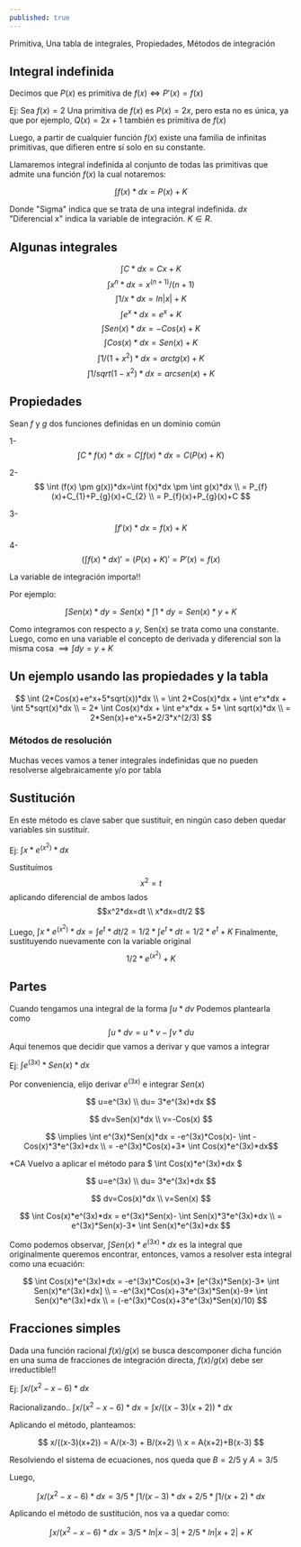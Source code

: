 ```yaml
---
published: true
---
```

Primitiva, Una tabla de integrales, Propiedades, Métodos de integración

## Integral indefinida

Decimos que $P(x)$ es primitiva de $f(x) \iff P'(x)=f(x)$

Ej: Sea $f(x)=2$
Una primitiva de $f(x)$ es $P(x)=2x$, pero esta no es única, ya que por ejemplo, $Q(x)=2x+1$ también es primitiva de $f(x)$

Luego, a partir de cualquier función $f(x)$ existe una familia de infinitas primitivas, que difieren entre sí solo en su constante.

Llamaremos integral indefinida al conjunto de todas las primitivas que admite una función $f(x)$ la cual notaremos:

$$ \int f(x) * dx = P(x)+K $$

Donde "Sigma" indica que se trata de una integral indefinida.
$dx$ "Diferencial x" indica la variable de integración.
$K \in R$.

## Algunas integrales

$$ \int C*dx = Cx+K $$
$$ \int x^n*dx = x^(n+1)/(n+1) $$
$$ \int 1/x*dx = ln|x|+K $$
$$ \int e^x*dx = e^x+K $$
$$ \int Sen(x)*dx = -Cos(x)+K $$
$$ \int Cos(x)*dx = Sen(x)+K $$
$$ \int 1/(1+x^2)*dx = arctg(x)+K $$
$$ \int 1/sqrt(1-x^2)*dx = arcsen(x)+K $$

## Propiedades

Sean $f$ y $g$ dos funciones definidas en un dominio común

1- $$ \int C*f(x)*dx=C \int f(x)*dx=C(P(x)+K)$$

2- $$ \int (f(x) \pm g(x))*dx=\int f(x)*dx \pm \int g(x)*dx \\ 
	  = P_{f}(x)+C_{1}+P_{g}(x)+C_{2} \\
      = P_{f}(x)+P_{g}(x)+C $$

3- $$ \int f'(x)*dx=f(x)+K $$

4- $$ (\int f(x)*dx)'=(P(x)+K)'=P'(x)=f(x) $$

La variable de integración importa!!

Por ejemplo:

$$ \int Sen(x)*dy = Sen(x)* \int 1*dy = Sen(x)*y+K $$

Como integramos con respecto a $y$, Sen(x) se trata como una constante.
Luego, como en una variable el concepto de derivada y diferencial son la misma cosa $\implies \int dy = y+K$

## Un ejemplo usando las propiedades y la tabla

$$ \int (2*Cos(x)+e^x+5*sqrt(x))*dx \\
   = \int 2*Cos(x)*dx + \int e^x*dx + \int 5*sqrt(x)*dx \\
   = 2* \int Cos(x)*dx + \int e^x*dx + 5* \int sqrt(x)*dx \\
   = 2*Sen(x)+e^x+5*2/3*x^(2/3) $$
   
### Métodos de resolución

Muchas veces vamos a tener integrales indefinidas que no pueden resolverse algebraicamente y/o por tabla

## Sustitución

En este método es clave saber que sustituír, en ningún caso deben quedar variables sin sustituír.

Ej: $\int x*e^(x^2)*dx$

Sustituímos $$x^2=t$$
aplicando diferencial de ambos lados 
$$x^2*dx=dt \\
  x*dx=dt/2 $$
  
Luego, $\int x*e^(x^2)*dx = \int e^t*dt/2 = 1/2* \int e^t*dt = 1/2*e^t+K$
Finalmente, sustituyendo nuevamente con la variable original $$ 1/2*e^(x^2)+K $$

## Partes

Cuando tengamos una integral de la forma $\int u*dv$
Podemos plantearla como $$ \int u*dv = u*v - \int v*du $$
Aquí tenemos que decidir que vamos a derivar y que vamos a integrar

Ej: $\int e^(3x)*Sen(x)*dx$

Por conveniencia, elijo derivar $e^(3x)$ e integrar $Sen(x)$

$$ u=e^(3x) \\
   du= 3*e^(3x)*dx $$

$$ dv=Sen(x)*dx \\
   v=-Cos(x) $$

$$ \implies \int e^(3x)*Sen(x)*dx = -e^(3x)*Cos(x)- \int -Cos(x)*3*e^(3x)*dx \\
   = -e^(3x)*Cos(x)+3* \int Cos(x)*e^(3x)*dx$$

*CA
Vuelvo a aplicar el método para $ \int Cos(x)*e^(3x)*dx $

$$ u=e^(3x) \\
   du= 3*e^(3x)*dx $$

$$ dv=Cos(x)*dx \\
   v=Sen(x) $$

$$ \int Cos(x)*e^(3x)*dx = e^(3x)*Sen(x)- \int Sen(x)*3*e^(3x)*dx \\
	= e^(3x)*Sen(x)-3* \int Sen(x)*e^(3x)*dx $$
    
Como podemos observar, $\int Sen(x)*e^(3x)*dx$ es la integral que originalmente queremos encontrar, entonces, vamos a resolver esta integral como una ecuación:

$$ \int Cos(x)*e^(3x)*dx = -e^(3x)*Cos(x)+3* [e^(3x)*Sen(x)-3* \int Sen(x)*e^(3x)*dx] \\
   = -e^(3x)*Cos(x)+3*e^(3x)*Sen(x)-9* \int Sen(x)*e^(3x)*dx \\
   = (-e^(3x)*Cos(x)+3*e^(3x)*Sen(x)/10) $$

## Fracciones simples

Dada una función racional $f(x)/g(x)$ se busca descomponer dicha función en una suma de fracciones de integración directa, $f(x)/g(x)$ debe ser irreductible!!

Ej: $\int x/(x^2-x-6)*dx$

Racionalizando.. $\int x/(x^2-x-6)*dx = \int x/((x-3)(x+2))*dx$

Aplicando el método, planteamos:

$$ x/((x-3)(x+2)) = A/(x-3) + B/(x+2) \\
   x = A(x+2)+B(x-3) $$

Resolviendo el sistema de ecuaciones, nos queda que
$B=2/5$ y $A=3/5$

Luego,

$$ \int x/(x^2-x-6)*dx = 3/5* \int 1/(x-3)*dx + 2/5* \int 1/(x+2)*dx $$

Aplicando el método de sustitución, nos va a quedar como:

$$ \int x/(x^2-x-6)*dx = 3/5*ln|x-3|+2/5*ln|x+2|+K $$




